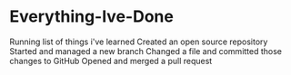# Everything-Ive-Done
Running list of things i've learned
Created an open source repository
Started and managed a new branch
Changed a file and committed those changes to GitHub
Opened and merged a pull request
